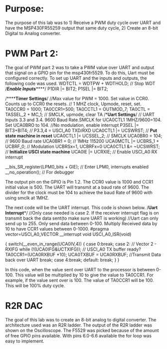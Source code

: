 # Purpose:
The purpose of this lab was to 1) Receive a PWM duty cycle over UART and have the MSP430FR55259 output that same duty cycle, 2) Create an 8-bit Digital to Analog converter.

# PWM Part 2:

The goal of PWM part 2 was to take a PWM value over UART and output that signal on a GPIO pin for the msp430fr5529. To do this, Uart must be configured correctly. To set up UART and the inputs and outputs, the following code was used. 
 WDTCTL = WDTPW + WDTHOLD;                 // Stop WDT
/*******************Enable Inputs***********************/
  P1DIR |= BIT2;
  P1SEL |= BIT2;

 /**********************Timer Settings******************/
 //Max value for PWM = 1000. Set value in CCR0. Counts up to CCR0 the resets.
 // 1 MHZ clock, Upmode, reset, set.
  TA0CCR0 = 1000;
  TA0CCR1=500;
  TA0CCTL1 = OUTMOD_7;
  TA0CTL = TASSEL_2 + MC_1;         // SMCLK, upmode, clear TA
/***********************Uart Settings**********************/
 // UART Inputs 3.3 and 3.4. 9600 Baud Rate.SMCLK for UCA0CTL1 1MHZ/9600=104. Set UCA0BRO to 104.
  //No modulation, enable interrupt
  P3SEL |= BIT3+BIT4;                       // P3.3,4 = USCI_A0 TXD/RXD
  UCA0CTL1 |= UCSWRST;                      // **Put state machine in reset**
  UCA0CTL1 |= UCSSEL_2;                     // SMCLK
  UCA0BR0 = 104;                              // 9600 Baud rate
  UCA0BR1 = 0;                              // 1MHz 115200
  UCA0MCTL |= UCBRS_1 + UCBRF_0;            // Modulation UCBRSx=1, UCBRFx=0
  UCA0CTL1 &= ~UCSWRST;                     // **Initialize USCI state machine**
  UCA0IE |= UCRXIE;                         // Enable USCI_A0 RX interrupt




  __bis_SR_register(LPM0_bits + GIE);       // Enter LPM0, interrupts enabled
  __no_operation();   // For debugger


The output pin on the GPIO is Pin 1.2. The CCR0 value is 1000 and CCR1 initial value is 500.  The UART will transmit at a baud rate of 9600.  The divider for the clock must be 104 to achieve the baud Rate of 9600 with using smclk at 1MHZ.

The next code will be the UART interrupt. This code is shown below.
/********************Uart Interrupt*********************/
//Only case needed is case 2. If the receiver interrupt flag is on transmit back the data sent(to make sure UART is working)
//Uart can only send up to 255. Only send data between 0-100. Multiply Received data by 10 to have CCR1 values between 0-1000.
#pragma vector=USCI_A0_VECTOR
__interrupt void USCI_A0_ISR(void)

{
  switch(__even_in_range(UCA0IV,4))
  {
  case 0:break;
  case 2:                                   // Vector 2 - RXIFG
    while (!(UCA0IFG&UCTXIFG));                // USCI_A0 TX buffer ready?
    TA0CCR1=(UCA0RXBUF *10);
    UCA0TXBUF = UCA0RXBUF;                  //Transmit Data back over UART
    break;
  case 4:break;
  default: break;
  }
}

In this code, when the value sent over UART to the processor is between 0-100. This value will be multiplied by 10 to give the value to TA0CCR1. For example, if the value sent over is 100. The value of TA0CCR1 will be 100. This will be 100% duty cycle.

# R2R DAC
The goal of this lab was to create an 8-bit analog to digital converter. The architecture used was an R2R ladder. The output of the R2R ladder was shown on the Oscilloscope. The F5529 was picked because of the amount of free GPIO pins available. With pins 6.0-6.6 available the for loop was easy to implement.


